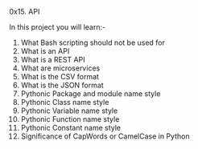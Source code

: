 0x15. API

In this project you will learn:-
1. What Bash scripting should not be used for
2. What is an API
3. What is a REST API
4. What are microservices
5. What is the CSV format
6. What is the JSON format
7. Pythonic Package and module name style
8. Pythonic Class name style
9. Pythonic Variable name style
10. Pythonic Function name style
11. Pythonic Constant name style
12. Significance of CapWords or CamelCase in Python
